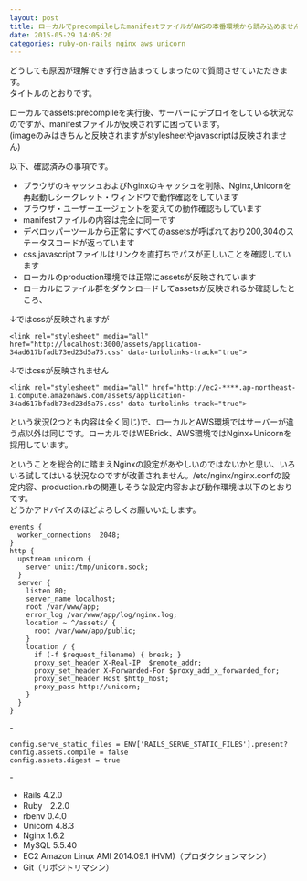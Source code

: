 ```yaml
---
layout: post
title: ローカルでprecompileしたmanifestファイルがAWSの本番環境から読み込めません。
date: 2015-05-29 14:05:20
categories: ruby-on-rails nginx aws unicorn
---
```

<!-- {% raw %} -->
<p>どうしても原因が理解できず行き詰まってしまったので質問させていただきます。<br>
タイトルのとおりです。</p>

<p>ローカルでassets:precompileを実行後、サーバーにデプロイをしている状況なのですが、manifestファイルが反映されずに困っています。<br>
(imageのみはきちんと反映されますがstylesheetやjavascriptは反映されません)</p>

<p>以下、確認済みの事項です。</p>

<ul>
<li>ブラウザのキャッシュおよびNginxのキャッシュを削除、Nginx,Unicornを再起動しシークレット・ウィンドウで動作確認をしています</li>
<li>ブラウザ・ユーザーエージェントを変えての動作確認もしています</li>
<li>manifestファイルの内容は完全に同一です</li>
<li>デベロッパーツールから正常にすべてのassetsが呼ばれており200,304のステータスコードが返っています</li>
<li>css,javascriptファイルはリンクを直打ちでパスが正しいことを確認しています</li>
<li>ローカルのproduction環境では正常にassetsが反映されています</li>
<li>ローカルにファイル群をダウンロードしてassetsが反映されるか確認したところ、</li>
</ul>

<p>↓ではcssが反映されますが</p>

<pre><code>&lt;link rel="stylesheet" media="all" href="http://localhost:3000/assets/application-34ad617bfadb73ed23d5a75.css" data-turbolinks-track="true"&gt;
</code></pre>

<p>↓ではcssが反映されません</p>

<pre><code>&lt;link rel="stylesheet" media="all" href="http://ec2-****.ap-northeast-1.compute.amazonaws.com/assets/application-34ad617bfadb73ed23d5a75.css" data-turbolinks-track="true"&gt;
</code></pre>

<p>という状況(2つとも内容は全く同じ)で、ローカルとAWS環境ではサーバーが違う点以外は同じです。ローカルではWEBrick、AWS環境ではNginx+Unicornを採用しています。</p>

<p>ということを総合的に踏まえNginxの設定があやしいのではないかと思い、いろいろ試してはいる状況なのですが改善されません。/etc/nginx/nginx.confの設定内容、production.rbの関連しそうな設定内容および動作環境は以下のとおりです。<br>
どうかアドバイスのほどよろしくお願いいたします。</p>

<pre><code>events {
  worker_connections  2048;
}
http {
  upstream unicorn {
    server unix:/tmp/unicorn.sock;
  }
  server {
    listen 80;
    server_name localhost;
    root /var/www/app;
    error_log /var/www/app/log/nginx.log;
    location ~ ^/assets/ {
      root /var/www/app/public;
    }
    location / {
      if (-f $request_filename) { break; }
      proxy_set_header X-Real-IP  $remote_addr;
      proxy_set_header X-Forwarded-For $proxy_add_x_forwarded_for;
      proxy_set_header Host $http_host;
      proxy_pass http://unicorn;
    }
  }
}
</code></pre>

<p>-</p>

<pre><code>config.serve_static_files = ENV['RAILS_SERVE_STATIC_FILES'].present?
config.assets.compile = false
config.assets.digest = true
</code></pre>

<p>-</p>

<ul>
<li>Rails 4.2.0</li>
<li>Ruby　2.2.0</li>
<li>rbenv 0.4.0</li>
<li>Unicorn 4.8.3</li>
<li>Nginx 1.6.2</li>
<li>MySQL 5.5.40</li>
<li>EC2 Amazon Linux AMI 2014.09.1 (HVM)（プロダクションマシン）</li>
<li>Git（リポジトリマシン）</li>
</ul>
<!-- {% endraw %} -->
